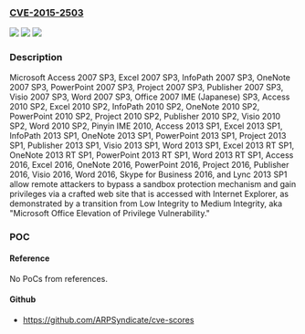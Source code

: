 ### [CVE-2015-2503](https://cve.mitre.org/cgi-bin/cvename.cgi?name=CVE-2015-2503)
![](https://img.shields.io/static/v1?label=Product&message=n%2Fa&color=blue)
![](https://img.shields.io/static/v1?label=Version&message=n%2Fa%20&color=brightgreen)
![](https://img.shields.io/static/v1?label=Vulnerability&message=n%2Fa&color=brightgreen)

### Description

Microsoft Access 2007 SP3, Excel 2007 SP3, InfoPath 2007 SP3, OneNote 2007 SP3, PowerPoint 2007 SP3, Project 2007 SP3, Publisher 2007 SP3, Visio 2007 SP3, Word 2007 SP3, Office 2007 IME (Japanese) SP3, Access 2010 SP2, Excel 2010 SP2, InfoPath 2010 SP2, OneNote 2010 SP2, PowerPoint 2010 SP2, Project 2010 SP2, Publisher 2010 SP2, Visio 2010 SP2, Word 2010 SP2, Pinyin IME 2010, Access 2013 SP1, Excel 2013 SP1, InfoPath 2013 SP1, OneNote 2013 SP1, PowerPoint 2013 SP1, Project 2013 SP1, Publisher 2013 SP1, Visio 2013 SP1, Word 2013 SP1, Excel 2013 RT SP1, OneNote 2013 RT SP1, PowerPoint 2013 RT SP1, Word 2013 RT SP1, Access 2016, Excel 2016, OneNote 2016, PowerPoint 2016, Project 2016, Publisher 2016, Visio 2016, Word 2016, Skype for Business 2016, and Lync 2013 SP1 allow remote attackers to bypass a sandbox protection mechanism and gain privileges via a crafted web site that is accessed with Internet Explorer, as demonstrated by a transition from Low Integrity to Medium Integrity, aka "Microsoft Office Elevation of Privilege Vulnerability."

### POC

#### Reference
No PoCs from references.

#### Github
- https://github.com/ARPSyndicate/cve-scores

